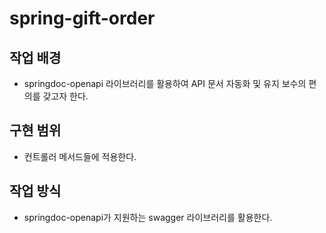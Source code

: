# spring-gift-order

## 작업 배경
- springdoc-openapi 라이브러리를 활용하여 API 문서 자동화 및 유지 보수의 편의를 갖고자 한다.


## 구현 범위
- 컨트롤러 메서드들에 적용한다.


## 작업 방식
- springdoc-openapi가 지원하는 swagger 라이브러리를 활용한다.
